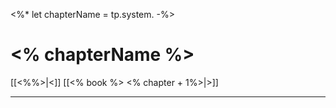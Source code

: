 <%*
let chapterName = tp.system.
-%>
# <% chapterName %>

[[<%%>|<]]  [[<% book %> <% chapter + 1%>|>]]

---
